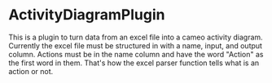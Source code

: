 # ActivityDiagramPlugin

This is a plugin to turn data from an excel file into a cameo activity diagram. Currently the excel file must be structured in with a name, input, and output column. Actions must be in the name column and have the word "Action" as the first word in them. That's how the excel parser function tells what is an action or not.
